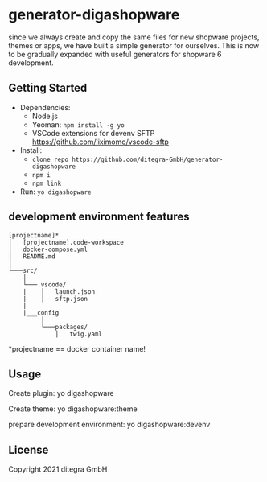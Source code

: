 # generator-digashopware
since we always create and copy the same files for new shopware projects, themes or apps, we have built a simple generator for ourselves. This is now to be gradually expanded with useful generators for shopware 6 development.

## Getting Started

- Dependencies:
  - Node.js
  - Yeoman: `npm install -g yo`
  - VSCode extensions for devenv SFTP https://github.com/liximomo/vscode-sftp
- Install: 
    - `clone repo https://github.com/ditegra-GmbH/generator-digashopware`
    - `npm i`
    - `npm link`
- Run: `yo digashopware`

## development environment features

```
[projectname]*
│   [projectname].code-workspace
│   docker-compose.yml
|   README.md
│
└───src/
    │
    └───.vscode/
    |    │   launch.json
    |    │   sftp.json
    |    
    |___config
         │
         └───packages/
             │   twig.yaml
```

*projectname == docker container name!



## Usage
Create plugin: 
    yo digashopware

Create theme:
    yo digashopware:theme

prepare development environment:
    yo digashopware:devenv

## License
Copyright 2021 ditegra GmbH